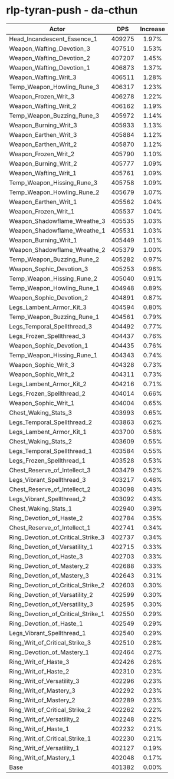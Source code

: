 # rlp-tyran-push - da-cthun
| Actor | DPS | Increase |
|---|:---:|:---:|
|Head_Incandescent_Essence_1|409275|1.97%|
|Weapon_Wafting_Devotion_3|407510|1.53%|
|Weapon_Wafting_Devotion_2|407207|1.45%|
|Weapon_Wafting_Devotion_1|406873|1.37%|
|Weapon_Wafting_Writ_3|406511|1.28%|
|Temp_Weapon_Howling_Rune_3|406317|1.23%|
|Weapon_Frozen_Writ_3|406278|1.22%|
|Weapon_Wafting_Writ_2|406162|1.19%|
|Temp_Weapon_Buzzing_Rune_3|405972|1.14%|
|Weapon_Burning_Writ_3|405933|1.13%|
|Weapon_Earthen_Writ_3|405884|1.12%|
|Weapon_Earthen_Writ_2|405870|1.12%|
|Weapon_Frozen_Writ_2|405790|1.10%|
|Weapon_Burning_Writ_2|405777|1.09%|
|Weapon_Wafting_Writ_1|405761|1.09%|
|Temp_Weapon_Hissing_Rune_3|405758|1.09%|
|Temp_Weapon_Howling_Rune_2|405679|1.07%|
|Weapon_Earthen_Writ_1|405562|1.04%|
|Weapon_Frozen_Writ_1|405537|1.04%|
|Weapon_Shadowflame_Wreathe_3|405535|1.03%|
|Weapon_Shadowflame_Wreathe_1|405531|1.03%|
|Weapon_Burning_Writ_1|405449|1.01%|
|Weapon_Shadowflame_Wreathe_2|405379|1.00%|
|Temp_Weapon_Buzzing_Rune_2|405282|0.97%|
|Weapon_Sophic_Devotion_3|405253|0.96%|
|Temp_Weapon_Hissing_Rune_2|405040|0.91%|
|Temp_Weapon_Howling_Rune_1|404948|0.89%|
|Weapon_Sophic_Devotion_2|404891|0.87%|
|Legs_Lambent_Armor_Kit_3|404594|0.80%|
|Temp_Weapon_Buzzing_Rune_1|404561|0.79%|
|Legs_Temporal_Spellthread_3|404492|0.77%|
|Legs_Frozen_Spellthread_3|404437|0.76%|
|Weapon_Sophic_Devotion_1|404435|0.76%|
|Temp_Weapon_Hissing_Rune_1|404343|0.74%|
|Weapon_Sophic_Writ_3|404328|0.73%|
|Weapon_Sophic_Writ_2|404311|0.73%|
|Legs_Lambent_Armor_Kit_2|404216|0.71%|
|Legs_Frozen_Spellthread_2|404014|0.66%|
|Weapon_Sophic_Writ_1|404004|0.65%|
|Chest_Waking_Stats_3|403993|0.65%|
|Legs_Temporal_Spellthread_2|403863|0.62%|
|Legs_Lambent_Armor_Kit_1|403700|0.58%|
|Chest_Waking_Stats_2|403609|0.55%|
|Legs_Temporal_Spellthread_1|403584|0.55%|
|Legs_Frozen_Spellthread_1|403528|0.53%|
|Chest_Reserve_of_Intellect_3|403479|0.52%|
|Legs_Vibrant_Spellthread_3|403217|0.46%|
|Chest_Reserve_of_Intellect_2|403098|0.43%|
|Legs_Vibrant_Spellthread_2|403092|0.43%|
|Chest_Waking_Stats_1|402940|0.39%|
|Ring_Devotion_of_Haste_2|402784|0.35%|
|Chest_Reserve_of_Intellect_1|402741|0.34%|
|Ring_Devotion_of_Critical_Strike_3|402737|0.34%|
|Ring_Devotion_of_Versatility_1|402715|0.33%|
|Ring_Devotion_of_Haste_3|402703|0.33%|
|Ring_Devotion_of_Mastery_2|402688|0.33%|
|Ring_Devotion_of_Mastery_3|402643|0.31%|
|Ring_Devotion_of_Critical_Strike_2|402603|0.30%|
|Ring_Devotion_of_Versatility_2|402599|0.30%|
|Ring_Devotion_of_Versatility_3|402595|0.30%|
|Ring_Devotion_of_Critical_Strike_1|402550|0.29%|
|Ring_Devotion_of_Haste_1|402549|0.29%|
|Legs_Vibrant_Spellthread_1|402540|0.29%|
|Ring_Writ_of_Critical_Strike_3|402510|0.28%|
|Ring_Devotion_of_Mastery_1|402464|0.27%|
|Ring_Writ_of_Haste_3|402426|0.26%|
|Ring_Writ_of_Haste_2|402310|0.23%|
|Ring_Writ_of_Versatility_3|402296|0.23%|
|Ring_Writ_of_Mastery_3|402292|0.23%|
|Ring_Writ_of_Mastery_2|402289|0.23%|
|Ring_Writ_of_Critical_Strike_2|402262|0.22%|
|Ring_Writ_of_Versatility_2|402248|0.22%|
|Ring_Writ_of_Haste_1|402232|0.21%|
|Ring_Writ_of_Critical_Strike_1|402230|0.21%|
|Ring_Writ_of_Versatility_1|402127|0.19%|
|Ring_Writ_of_Mastery_1|402048|0.17%|
|Base|401382|0.00%|
